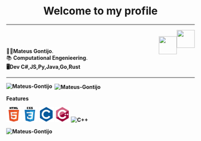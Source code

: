 <h1 align="center"> Welcome to my profile </h1>
<hr />
<a href="https://www.linkedin.com/in/mateus-silva-gontijo/" target="_blank">
  <img align="right" src="https://i.ibb.co/Kx2GSrT/linkedin.png" width="48px" height="48px">
</a>
<p align="left" > 
  <b></b>
</p>
<br>
<a href="https://www.instagram.com/mateussgont/" target="_blank">
  <img align="right" src="https://imagepng.org/wp-content/uploads/2017/08/instagram-icone-icon-1.png" width="48px" height="48px">
</a><br />
<p align="left" >
👩‍💻<b>Mateus Gontijo</b>.
<br />
📚 <b>Computational Engenieering</b>.<br />
<b>
🖥<b>Dev C#,JS,Py,Java,Go,Rust</b>
</p>

<hr />
<p>
  <img align="left" src="https://github-readme-stats.vercel.app/api/top-langs/?username=mateussgont&layout=compact&theme=graywhite&title_color=268bd2" alt="Mateus-Gontijo" />
</p>
<p>&nbsp;
  <img align="center" src="https://github-readme-stats.vercel.app/api?username=mateussgont&count_private=true&show_icons=true&theme=graywhite&icon_color=268bd2&title_color=268bd2" alt="Mateus-Gontijo" />
</p>

**Features**  

<p align="left">
<img src="https://raw.githubusercontent.com/devicons/devicon/master/icons/html5/html5-original-wordmark.svg" alt="html5" width="40" height="40"/> 
<img src="https://raw.githubusercontent.com/devicons/devicon/master/icons/css3/css3-original-wordmark.svg" alt="css3" width="40" height="40"/> 
<!-<img src="https://raw.githubusercontent.com/devicons/devicon/master/icons/javascript/javascript-original.svg" alt="javascript" width="40" height="40"/>
<img src="https://raw.githubusercontent.com/devicons/devicon/master/icons/c/c-plain.svg" alt="C" width="40" height="40" />
<img  src="https://raw.githubusercontent.com/devicons/devicon/master/icons/cplusplus/cplusplus-original.svg" alt="C++" width="40" height="40">
  <img  src="https://avatars.githubusercontent.com/u/1525981?s=200&v=4" alt="C++" width="40" height="40">


</p>
<p align="left"> <img src="https://komarev.com/ghpvc/?username=mateussgont" alt="Mateus-Gontijo" /> </p>
